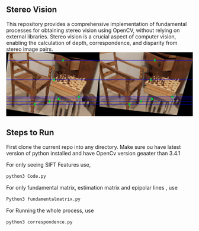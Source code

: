 ## Stereo Vision 
This repository provides a comprehensive implementation of fundamental processes for obtaining stereo vision using OpenCV, without relying on external libraries. Stereo vision is a crucial aspect of computer vision, enabling the calculation of depth, correspondence, and disparity from stereo image pairs.
![Figure [Stetro Vision]](./Results/rectified_epipolar_chess.jpg)

## Steps to Run
First clone the current repo into any directory. Make sure ou have latest version of python installed and have OpenCv version geaater than 3.4.1 

For only seeing SIFT Features use,
```bash
python3 Code.py
```
For only fundamental matrix, estimation matrix and epipolar lines , use 
```bash
Python3 fundamentalmatrix.py
```
For Running the whole process, use 
```bash
python3 correspondence.py
```
